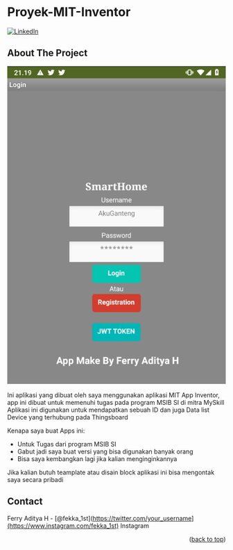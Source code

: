 # Proyek-MIT-Inventor
<a name="readme-top"></a>
[![LinkedIn][linkedin-shield]][linkedin-url]

## About The Project

[![App ScreenShot][SS APPS]](https://example.com)

Ini aplikasi yang dibuat oleh saya menggunakan aplikasi MIT App Inventor, app ini dibuat untuk memenuhi tugas pada program MSIB SI di mitra MySkill
Aplikasi ini digunakan untuk mendapatkan sebuah ID dan juga Data list Device yang terhubung pada Thingsboard

Kenapa saya buat Apps ini:
* Untuk Tugas dari program MSIB SI
* Gabut jadi saya buat versi yang bisa digunakan banyak orang
* Bisa saya kembangkan lagi jika kalian menginginkannya

Jika kalian butuh teamplate atau disain block aplikasi ini bisa mengontak saya secara pribadi

## Contact

Ferry Aditya H - [@fekka_1st](https://twitter.com/your_username](https://www.instagram.com/fekka_1st) Instagram

<p align="right">(<a href="#readme-top">back to top</a>)</p>

[linkedin-shield]: https://img.shields.io/badge/-LinkedIn-black.svg?style=for-the-badge&logo=linkedin&colorB=555
[linkedin-url]: linkedin.com/in/ferry-aditya-h-797937222
[SS APPS]: screenshot.png
